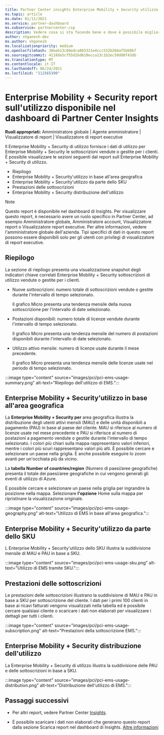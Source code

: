 ```yaml
---
title: Partner Center insights Enterprise Mobility + Security utilizzo
ms.topic: article
ms.date: 01/11/2021
ms.service: partner-dashboard
ms.subservice: partnercenter-csp
description: Vedere cosa si sta facendo bene e dove è possibile migliorare l'utilizzo Enterprise Mobility + Security sottoscrizioni che si vendono o gestiscono per i clienti.
author: shganesh-dev
ms.author: shganesh
ms.localizationpriority: medium
ms.openlocfilehash: 38eeb13c04edca803321e4ccc532b204af5bb9bf
ms.sourcegitcommit: 4118de5cf55d1bd618ecca13c1b2ec59d80f43db
ms.translationtype: MT
ms.contentlocale: it-IT
ms.lasthandoff: 06/24/2021
ms.locfileid: "112565390"
---
```

# <a name="enterprise-mobility--security-usage-report-available-from-the-partner-center-insights-dashboard"></a>Enterprise Mobility + Security report sull'utilizzo disponibile nel dashboard di Partner Center Insights

**Ruoli appropriati:** Amministratore globale | Agente amministratore | Visualizzatore di report | Visualizzatore di report executive

Il Enterprise Mobility + Security di utilizzo fornisce i dati di utilizzo per Enterprise Mobility + Security le sottoscrizioni vendute o gestite per i clienti. È possibile visualizzare le sezioni seguenti dal report sull Enterprise Mobility + Security di utilizzo.

- Riepilogo
- Enterprise Mobility + Security'utilizzo in base all'area geografica
- Enterprise Mobility + Security'utilizzo da parte dello SKU
- Prestazioni delle sottoscrizioni
- Enterprise Mobility + Security distribuzione dell'utilizzo

 > [!NOTE]
 > Questo report è disponibile nel dashboard di Insights. Per visualizzare questo report, è necessario avere un ruolo specifico in Partner Center, ad esempio Amministratore globale, Amministratore account, Visualizzatore report o Visualizzatore report executive. Per altre informazioni, vedere l'amministratore globale dell'azienda. Tipi specifici di dati in questo report possono essere disponibili solo per gli utenti con privilegi di visualizzatore di report executive.

## <a name="summary"></a>Riepilogo

La sezione di riepilogo presenta una visualizzazione snapshot degli indicatori chiave correlati Enterprise Mobility + Security sottoscrizioni di utilizzo vendute o gestite per i clienti. 

- Nuove sottoscrizioni: numero totale di sottoscrizioni vendute o gestite durante l'intervallo di tempo selezionato.

   Il grafico Micro presenta una tendenza mensile della nuova sottoscrizione per l'intervallo di date selezionato.

- Postazioni disponibili: numero totale di licenze vendute durante l'intervallo di tempo selezionato.

   Il grafico Micro presenta una tendenza mensile del numero di postazioni disponibili durante l'intervallo di date selezionato.

- Utilizzo attivo mensile: numero di licenze usate durante il mese precedente.

   Il grafico Micro presenta una tendenza mensile delle licenze usate nel periodo di tempo selezionato.

:::image type="content" source="images/pci/pci-ems-usage-summary.png" alt-text="Riepilogo dell'utilizzo di EMS.":::

## <a name="enterprise-mobility--security-usage-by-geography"></a>Enterprise Mobility + Security'utilizzo in base all'area geografica

La **Enterprise Mobility + Security per** area geografica illustra la distribuzione degli utenti attivi mensili (MAU) e delle unità disponibili a pagamento (PAU) in base al paese del cliente. MAU si riferisce al numero di licenze usate nel mese precedente e PAU si riferisce al numero di postazioni a pagamento vendute o gestite durante l'intervallo di tempo selezionato. I colori più chiari sulla mappa rappresentano valori inferiori, mentre i colori più scuri rappresentano valori più alti. È possibile cercare e selezionare un paese nella griglia. È anche possibile eseguire lo zoom avanti per un'occhiata più da vicino.

La **tabella Number of countries/region** (Numero di paesi/aree geografiche) presenta il totale dei paesi/aree geografiche in cui vengono generati gli eventi di utilizzo di Azure.

È possibile cercare e selezionare un paese nella griglia per ingrandire la posizione nella mappa. Selezionare **l'opzione** Home sulla mappa per ripristinare la visualizzazione originale.

:::image type="content" source="images/pci/pci-ems-usage-geography.png" alt-text="Utilizzo di EMS in base all'area geografica.":::

## <a name="enterprise-mobility--security-usage-by-sku"></a>Enterprise Mobility + Security'utilizzo da parte dello SKU

L Enterprise Mobility + Security'utilizzo dello SKU illustra la suddivisione mensile di MAU e PAU in base a SKU.

:::image type="content" source="images/pci/pci-ems-usage-sku.png" alt-text="Utilizzo di EMS tramite SKU.":::

## <a name="subscriptions-performance"></a>Prestazioni delle sottoscrizioni

Le prestazioni delle sottoscrizioni illustrano la suddivisione di MAU e PAU in base a SKU per sottoscrizione del cliente. I dati per i primi 100 clienti in base ai ricavi fatturati vengono visualizzati nella tabella ed è possibile cercare qualsiasi cliente o scaricare i dati non elaborati per visualizzare i dettagli per tutti i clienti.

:::image type="content" source="images/pci/pci-ems-usage-subscription.png" alt-text="Prestazioni della sottoscrizione EMS.":::

## <a name="enterprise-mobility--security-usage-distribution"></a>Enterprise Mobility + Security distribuzione dell'utilizzo

La Enterprise Mobility + Security di utilizzo illustra la suddivisione delle PAU e delle sottoscrizioni in base a SKU.

:::image type="content" source="images/pci/pci-ems-usage-distribution.png" alt-text="Distribuzione dell'utilizzo di EMS.":::

## <a name="next-steps"></a>Passaggi successivi

- Per altri report, vedere Partner Center [Insights](partner-center-insights.md).

- È possibile scaricare i dati non elaborati che generano questo report dalla sezione Scarica report nel dashboard di Insights. [Altre informazioni](pci-download-reports.md) 

